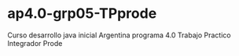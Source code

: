 # ap4.0-grp05-TPprode
Curso desarrollo java inicial Argentina programa 4.0 Trabajo Practico Integrador Prode
  

